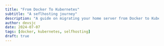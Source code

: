 ```yaml
---
title: "From Docker To Kubernetes"
subtitle: "A seflhosting journey"
description: "A guide on migrating your home server from Docker to Kubernetes."
author: devsjc
date: 2024-07-07
tags: [docker, kubernetes, selfhosting]
draft: true
---
```

